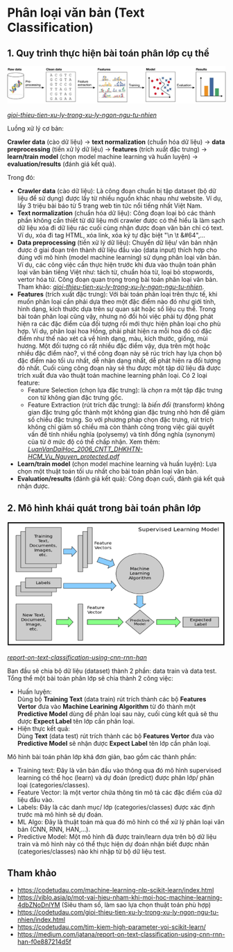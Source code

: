 # Phân loại văn bản (Text Classification)

## 1. Quy trình thực hiện bài toán phân lớp cụ thể

<img src="./assets/computational-biology.png"> 

*[gioi-thieu-tien-xu-ly-trong-xu-ly-ngon-ngu-tu-nhien][1]*

Luồng xử lý cơ bản:  

**Crawler data** (cào dữ liệu) -> **text normalization** (chuẩn hóa dữ liệu) -> **data preprocessing** (tiền xử lý dữ liệu) -> **features** (trích xuất đặc trưng) -> **learn/train model** (chọn model machine learning và huấn luyện) -> **evaluation/results** (đánh giá kết quả).

Trong đó:

- **Crawler data** (cào dữ liệu): Là công đoạn chuẩn bị tập dataset (bộ dữ liệu để sử dụng) được lấy từ nhiều nguồn khác nhau như website. Ví dụ, lấy 3 triệu bài báo từ 5 trang web tin tức nổi tiếng nhất Việt Nam.
- **Text normalization** (chuẩn hóa dữ liệu): Công đoạn loại bỏ các thành phần không cần thiết từ dữ liệu mới crawler được có thể hiểu là làm sạch dữ liệu xóa đi dữ liệu rác cuối cùng nhận được đoạn văn bản chỉ có text. Ví dụ, xóa đi tag HTML, xóa link, xóa ký tự đặc biệt "\n \t &#64",...
- **Data preprocessing** (tiền xử lý dữ liệu): Chuyển dữ liệu/ văn bản nhận được ở giai đoạn trên thành dữ liệu đầu vào (data input) thích hợp cho đúng với mô hình (model machine learning) sử dụng phân loại văn bản. Ví dụ, các công việc cần thực hiện trước khi đưa vào thuận toán phân loại văn bản tiếng Việt như: tách từ, chuẩn hóa từ, loại bỏ stopwords, vertor hóa từ. Công đoạn quan trọng trong bài toán phân loại văn bản. Tham khảo: *[gioi-thieu-tien-xu-ly-trong-xu-ly-ngon-ngu-tu-nhien][2]*.
- **Features** (trích xuất đặc trưng): Với bài toán phân loại trên thực tế, khi muốn phân loại cần phải dựa theo một đặc điểm nào đó như giới tính, hình dạng, kích thước dựa trên sự quan sát hoặc số liệu cụ thể. Trong bài toán phân loại cũng vậy, nhưng nó đồi hỏi việc phải tự động phát hiện ra các đặc điểm của đối tượng rồi mới thực hiện phân loại cho phù hợp. Ví dụ, phân loại hoa Hồng, phải phát hiện ra mỗi hoa đó có đặc điểm như thế nào xét cả về hình dạng, màu, kích thước, giống, mùi hương. Một đối tượng có rất nhiều đặc điểm vậy, dựa trên một hoặc nhiều đặc điểm nào?, vì thế công đoạn này sẽ rúc trích hay lựa chọn bộ đặc điểm nào tối ưu nhất, dễ nhận dạng nhất, dễ phát hiện ra đối tượng đó nhất. Cuối cùng công đoạn này sẽ thu được một tập dữ liệu đã được trích xuất đưa vào thuật toán machine learning phân loại. Có 2 loại feature:
  - Feature Selection (chọn lựa đặc trưng): là *chọn* ra một tập đặc trưng con từ không gian đặc trưng gốc.
  - Feature Extraction (rút trích đặc trưng): là *biến đổi* (transform) không gian đặc trưng gốc thành một không gian đặc trưng nhỏ hơn để giảm số chiều đặc trưng. So với phương pháp chọn đặc trưng, rút trích không chỉ giảm số chiều mà còn thành công trong việc giải quyết vấn đề tính nhiều nghĩa (polysemy) và tính đồng nghĩa (synonym) của từ ở mức độ có thể chấp nhận. Xem thêm: *[LuanVanDaiHoc_2006_CNTT_DHKHTN-HCM_Vu_Nguyen_protected.pdf][3]*
- **Learn/train model** (chọn model machine learning và huấn luyện): Lựa chọn một thuật toán tối ưu nhất cho bài toán phân loại văn bản.
- **Evaluation/results** (đánh giá kết quả): Công đoạn cuối, đánh giá kết quả nhận được.

## 2. Mô hình khái quát trong bài toán phân lớp

<img src="./assets/review-text-classification.png">

*[report-on-text-classification-using-cnn-rnn-han][4]*

Ban đầu sẽ chia bộ dữ liệu (dataset) thành 2 phần: data train và data test. Tổng thể một bài toán phân lớp sẽ chia thành 2 công việc:

- Huấn luyện:  
Dùng bộ **Training Text** (data train) rút trích thành các bộ **Features Vertor** đưa vào **Machine Learining Algorithm** từ đó thành một **Predictive Model** dùng để phân loại sau này, cuối cùng kết quả sẽ thu được **Expect Label** tên lớp cần phân loại.
- Hiện thực kết quả:  
Dùng **Text** (data test) rút trích thành các bộ **Features Vertor** đưa vào **Predictive Model** sẽ nhận được **Expect Label** tên lớp cần phân loại.

Mô hình bài toán phân lớp khá đơn giản, bao gồm các thành phần:

- Training text: Đây là văn bản đầu vào thông qua đó mô hình supervised learning có thể học (learn) và dự đoán (predict) được phân lớp/ phân loại (categories/classes).
- Feature Vector: là một vertor chứa thông tin mô tả các đặc điểm của dữ liệu đầu vào.
- Labels: Đây là các danh mục/ lớp (categories/classes) được xác định trước mà mô hình sẽ dự đoán.
- ML Algo: Đây là thuật toán mà qua đó mô hình có thể xử lý phân loại văn bản (CNN, RNN, HAN,...).
- Predictive Model: Một mô hình đã được train/learn dựa trên bộ dữ liệu train và mô hình này có thể thực hiện dự đoán nhận biết được nhãn (categories/classes) nào khi nhập từ bộ dữ liệu test.

## Tham khảo

- https://codetudau.com/machine-learning-nlp-scikit-learn/index.html
- https://viblo.asia/p/mot-vai-hieu-nham-khi-moi-hoc-machine-learning-4dbZNoDnlYM (Siêu tham số, làm sao lựa chọn thuật toán phù hợp)
- https://codetudau.com/gioi-thieu-tien-xu-ly-trong-xu-ly-ngon-ngu-tu-nhien/index.html
- https://codetudau.com/tim-kiem-high-parameter-voi-scikit-learn/
- https://medium.com/jatana/report-on-text-classification-using-cnn-rnn-han-f0e887214d5f

[1]:https://codetudau.com/gioi-thieu-tien-xu-ly-trong-xu-ly-ngon-ngu-tu-nhien/index.html
[2]:https://codetudau.com/gioi-thieu-tien-xu-ly-trong-xu-ly-ngon-ngu-tu-nhien/index.html
[3]:https://github.com/duyvuleo/VNTC/blob/master/Report/LuanVanDaiHoc_2006_CNTT_DHKHTN-HCM_Vu_Nguyen_protected.pdf
[4]:https://medium.com/jatana/report-on-text-classification-using-cnn-rnn-han-f0e887214d5f 